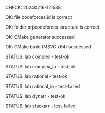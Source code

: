 CHECK: 20240216-121538
OK: file codeforces.id is correct
OK: folder prj.codeforces structure is correct
OK: CMake generator successed
OK: CMake build (MSVC x64) successed
STATUS: lab complex - test-ok
STATUS: lab complex_io - test-ok
STATUS: lab rational - test-ok
STATUS: lab rational_io - test-failed
STATUS: lab dynarr - test-ok
STATUS: lab stackarr - test-failed
